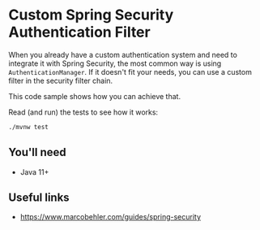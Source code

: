 # Custom Spring Security Authentication Filter

When you already have a custom authentication system and need to integrate it
with Spring Security, the most common way is using `AuthenticationManager`. If
it doesn't fit your needs, you can use a custom filter in the security filter 
chain.

This code sample shows how you can achieve that.

Read (and run) the tests to see how it works:

```bash
./mvnw test
```

## You'll need

- Java 11+

## Useful links

- https://www.marcobehler.com/guides/spring-security